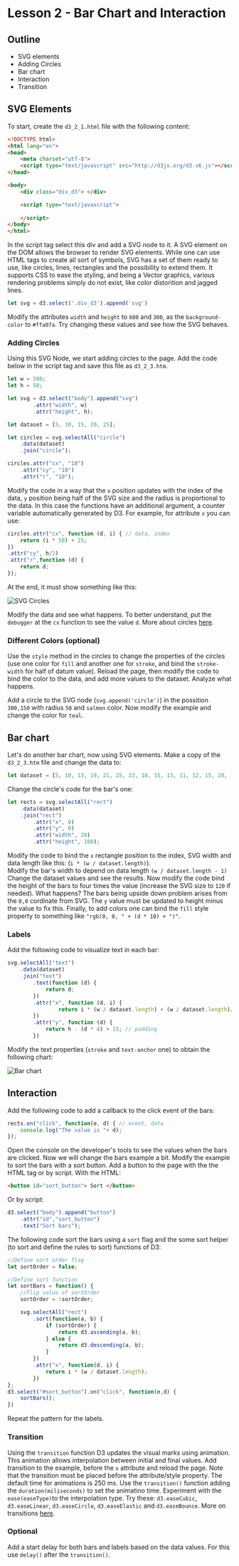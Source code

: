 # Lesson 2 - Bar Chart and Interaction

## Outline
* SVG elements
* Adding Circles
* Bar chart
* Interaction
* Transition

## SVG Elements

To start, create the `d3_2_1.html` file with the following content:

``` html
<!DOCTYPE html>
<html lang="en">
<head>
    <meta charset="utf-8">
    <script type="text/javascript" src="http://d3js.org/d3.v6.js"></script>
</head>

<body>
    <div class="div_d3"> </div> 

    <script type="text/javascript">
    
    </script>
</body>
</html>
```

In the script tag select this div and add a SVG node to it. A SVG element on the DOM allows the browser to render SVG elements. While one can use HTML tags to create all sort of symbols, SVG has a set of them ready to use, like circles, lines, rectangles and the possibility to extend them.  It supports CSS to ease the styling, and being a Vector graphics, various rendering problems simply do not exist, like color distorition and jagged lines.

``` javascript
let svg = d3.select('.div_d3').append('svg')
```

Modify the attributes `width` and `height` to `600` and `300`, as the `background-color` to `#ffa07a`. Try changing these values and see how the SVG behaves.

### Adding Circles

Using this SVG Node, we start adding circles to the page. Add the code below in the script tag and save this file as `d3_2_3.htm`.

``` javascript
let w = 500;
let h = 50;

let svg = d3.select("body").append("svg")
        .attr("width", w)
        .attr("height", h);

let dataset = [5, 10, 15, 20, 25];

let circles = svg.selectAll("circle")
    .data(dataset)
    .join("circle");

circles.attr("cx", "10")
    .attr("cy", "10")
    .attr("r", "10");
```

Modify the code in a way that the `x` position updates with the index of the data, `y` position being half of the SVG size and the radius is proportional to the data. In this case the functions have an additional argument, a counter variable automatically generated by D3. For example, for attribute `x` you can use:

``` javascript
circles.attr("cx", function (d, i) { // data, index
    return (i * 50) + 25;
})
.attr("cy", h/2)
.attr("r",function (d) {
    return d;
});
```
At the end, it must show something like this:

![SVG Circles](./svg_circles.jpg)

Modify the data and see what happens. To better understand, put the `debugger` at the `cx` function to see the value `d`. More about circles [here](https://www.w3schools.com/graphics/svg_circle.asp).

### Different Colors (optional)
Use the `style` method in the circles to change the properties of the circles (use one color for `fill` and another one for `stroke`, and bind the `stroke-width` for half of datum value). Reload the page, then modify the code to bind the color to the data, and add more values to the dataset. Analyze what happens.

Add a circle to the SVG node (`svg.append('circle')`) in the possition `300,150` with radius `50` and `salmon` color. Now modify the example and change the color for `teal`.

## Bar chart
Let's do another bar chart, now using SVG elements. Make a copy of the `d3_2_3.htm` file and change the data to:

``` javascript
let dataset = [5, 10, 13, 19, 21, 25, 22, 18, 15, 13, 11, 12, 15, 20, 18, 17, 16, 18, 23, 25];
```

Change the circle's code for the bar's one:
``` javascript
let rects = svg.selectAll("rect")
    .data(dataset)
    .join("rect")
        .attr("x", 0)
        .attr("y", 0)
        .attr("width", 20)
        .attr("height", 100);
```
Modify the code to bind the `x` rectangle position to the index, SVG width and data length like this: (`i * (w / dataset.length)`).  
Modify the bar's width to depend on data length `(w / dataset.length - 1)`
Change the dataset values and see the results. Now modify the code bind the height of the bars to four times the value (increase the SVG size to `120` if needed). What happens? The bars being upside down problem arises from the `0,0` cordinate from SVG. The `y` value must be updated to height minus the value to fix this. Finally, to add colors one can bind the `fill` style property to something like `"rgb(0, 0, " + (d * 10) + ")"`.

### Labels
Add the following code to visualize text in each bar:
``` javascript
svg.selectAll("text")
    .data(dataset)
    .join("text")
        .text(function (d) {
            return d;
        })
        .attr("x", function (d, i) {
                return i * (w / dataset.length) + (w / dataset.length)/2;
        })
        .attr("y", function (d) {
            return h - (d * 4) + 15; // padding
        })
```
Modify the text properties (`stroke` and `text-anchor` one) to obtain the following chart:

![Bar chart](./bars.jpg)

## Interaction
Add the following code to add a callback to the click event of the bars:
``` javascript
rects.on("click", function(e, d) { // event, data
    console.log("The value is "+ d);
});
```
Open the console on the developer's tools to see the values when the bars are clicked. Now we will change the bars example a bit. Modify the example to sort the bars with a sort button. Add a button to the page with the the HTML tag or by script. With the HTML:
``` html
<button id="sort_button"> Sort </button>
```

Or by script:
``` javascript
d3.select("body").append("button")
    .attr("id","sort_button")
    .text("Sort bars");
```

The following code sort the bars using a `sort` flag and the some sort helper (to sort and define the rules to sort) functions of D3:
``` javascript
//Define sort order flag
let sortOrder = false;

//Define sort function
let sortBars = function() {
    //Flip value of sortOrder
	sortOrder = !sortOrder;

	svg.selectAll("rect")
		.sort(function(a, b) {
			if (sortOrder) {
				return d3.ascending(a, b);
			} else {
				return d3.descending(a, b);
			}
		})
		.attr("x", function(d, i) {
    		return i * (w / dataset.length);
		})
};
d3.select("#sort_button").on("click", function(e,d) {
    sortBars();
})
```
Repeat the pattern for the labels.

### Transition
Using the `transition` function D3 updates the visual marks using animation. This animation allows interpolation between initial and final values. Add transition to the example, before the `x` attribute and reload the page. Note that the transition must be placed before the attribute/style property. The default time for animations is 250 ms. Use the `transition()` function adding the `duration(miliseconds)` to set the animatino time. Experiment with the `ease(easeType)`to the interpolation type. Try these: `d3.easeCubic`, `d3.easeLinear`, `d3.easeCircle`, `d3.easeElastic` and `d3.easeBounce`.  More on transitions [here](https://github.com/d3/d3-transition/blob/master/README.md#transition_delay).

### Optional
Add a start delay for both bars and labels based on the data values. For this use `delay()` after the `transition()`.
